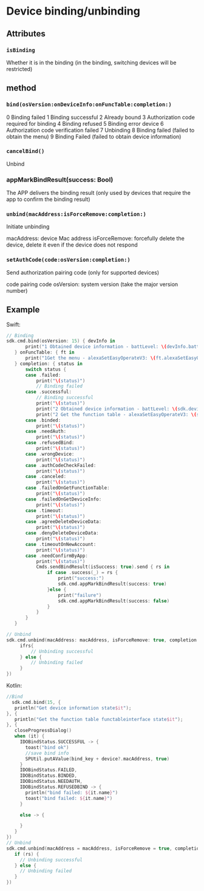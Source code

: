 # Device binding/unbinding



## Attributes

### `isBinding`

Whether it is in the binding (in the binding, switching devices will be restricted)

## method

### `bind(osVersion:onDeviceInfo:onFuncTable:completion:)`

0 Binding failed 1 Binding successful 2 Already bound 3 Authorization code required for binding 4 Binding refused 5 Binding error device 6 Authorization code verification failed 7 Unbinding 8 Binding failed (failed to obtain the menu) 9 Binding Failed (failed to obtain device information)

### `cancelBind()`

Unbind

### appMarkBindResult(success: Bool)

The APP delivers the binding result (only used by devices that require the app to confirm the binding result)

### `unbind(macAddress:isForceRemove:completion:)`

Initiate unbinding

macAddress: device Mac address isForceRemove: forcefully delete the device, delete it even if the device does not respond

### `setAuthCode(code:osVersion:completion:)`

Send authorization pairing code (only for supported devices)

code pairing code osVersion: system version (take the major version number)




## Example

Swift:

```swift
// Binding
sdk.cmd.bind(osVersion: 15) { devInfo in
       print("1 Obtained device information - battLevel: \(devInfo.battLevel)")
   } onFuncTable: { ft in
       print("1Get the menu - alexaSetEasyOperateV3: \(ft.alexaSetEasyOperateV3)")
   } completion: { status in
       switch status {
       case .failed:
           print("\(status)")
           // Binding failed
       case .successful:
           // Binding successful
           print("\(status)")
           print("2 Obtained device information - battLevel: \(sdk.device.battLevel)")
           print("2 Get the function table - alexaSetEasyOperateV3: \(sdk.funcTable.alexaSetEasyOperateV3)")
       case .binded:
           print("\(status)")
       case .needAuth:
           print("\(status)")
       case .refusedBind:
           print("\(status)")
       case .wrongDevice:
           print("\(status)")
       case .authCodeCheckFailed:
           print("\(status)")
       case .canceled:
           print("\(status)")
       case .failedOnGetFunctionTable:
           print("\(status)")
       case .failedOnGetDeviceInfo:
           print("\(status)")
       case .timeout:
           print("\(status)")
       case .agreeDeleteDeviceData:
           print("\(status)")
       case .denyDeleteDeviceData:
           print("\(status)")
       case .timeoutOnNewAccount:
           print("\(status)")
       case .needConfirmByApp:
           print("\(status)")
           Cmds.sendBindResult(isSuccess: true).send { rs in
               if case .success(_) = rs {
                   print("success:")
                   sdk.cmd.appMarkBindResult(success: true)
               }else {
                   print("failure")
                   sdk.cmd.appMarkBindResult(success: false)
               }
           }
       }
   }

// Unbind
sdk.cmd.unbind(macAddress: macAddress, isForceRemove: true, completion: { rs in
     ifrs{
         // Unbinding successful
     } else {
         // Unbinding failed
     }
})
```

Kotlin:

```kotlin
//Bind
  sdk.cmd.bind(15, {
   println("Get device information state$it");
}, {
   println("Get the function table functableinterface state$it");
}, {
   closeProgressDialog()
   when (it) {
     IDOBindStatus.SUCCESSFUL -> {
       toast("bind ok")
       //save bind info
       SPUtil.putAValue(bind_key + device?.macAddress, true)
     }
     IDOBindStatus.FAILED,
     IDOBindStatus.BINDED,
     IDOBindStatus.NEEDAUTH,
     IDOBindStatus.REFUSEDBIND -> {
       println("bind failed: ${it.name}")
       toast("bind failed: ${it.name}")
     }

     else -> {

     }
   }
})
// Unbind
sdk.cmd.unbind(macAddress = macAddress, isForceRemove = true, completion = { rs ->
   if (rs) {
     // Unbinding successful
   } else {
     // Unbinding failed
   }
})
```